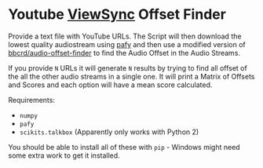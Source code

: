 Youtube [ViewSync](http://viewsync.net) Offset Finder
=====================================================

Provide a text file with YouTube URLs. The Script will then download the lowest quality audiostream using [pafy](https://github.com/mps-youtube/pafy) and then use a modified version of [bbcrd/audio-offset-finder](https://github.com/bbcrd/audio-offset-finder) to find the Audio Offset in the Audio Streams. 

If you provide `N` URLs it will generate `N` results by trying to find all offset of the all the other audio streams in a single one. It will print a Matrix of Offsets and Scores and each option will have a mean score calculated.

Requirements:

* `numpy`
* `pafy`
* `scikits.talkbox` (Apparently only works with Python 2)

You should be able to install all of these with `pip` - Windows might need some extra work to get it installed.